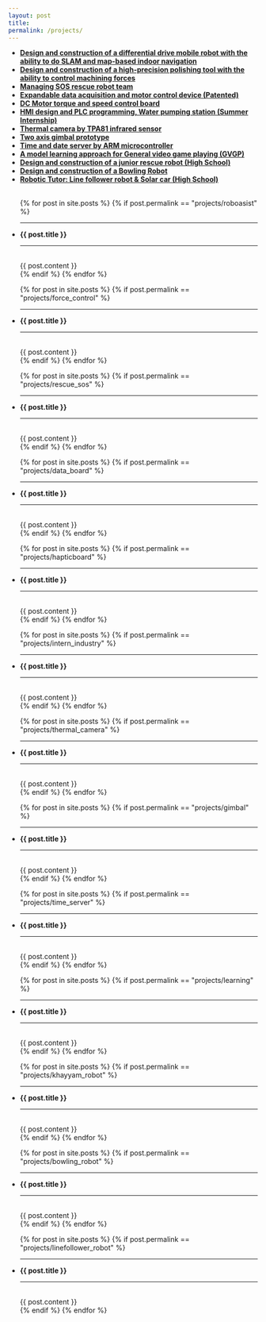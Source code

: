 ```yaml
---
layout: post
title:
permalink: /projects/
---
```

<ul>

  <li><strong><a href="#roboasist">Design and construction of a differential drive mobile robot with the ability to do SLAM and map-based indoor navigation</a></strong></li>
  <li><strong><a href="#force_control">Design and construction of a high-precision polishing tool with the ability to control machining forces</a></strong></li>
  <li><strong><a href="#rescue_sos">Managing SOS rescue robot team</a></strong></li>
  <li><strong><a href="#data_board">Expandable data acquisition and motor control device (Patented)</a></strong></li>
  <li><strong><a href="#hapticboard">DC Motor torque and speed control board</a></strong></li>
  <li><strong><a href="#intern_industry">HMI design and PLC programming, Water pumping station (Summer Internship)</a></strong></li>
  <li><strong><a href="#thermal_camera">Thermal camera by TPA81 infrared sensor</a></strong></li>
  <li><strong><a href="#gimbal">Two axis gimbal prototype</a></strong></li>
  <li><strong><a href="#time_server">Time and date server by ARM microcontroller</a></strong></li>
  <li><strong><a href="#learning">A model learning approach for General video game playing (GVGP)</a></strong></li>
  <li><strong><a href="#khayyam_robot">Design and construction of a junior rescue robot (High School)</a></strong></li>
  <li><strong><a href="#bowling">Design and construction of a Bowling Robot</a></strong></li>
  <li><strong><a href="#linefollower">Robotic Tutor: Line follower robot & Solar car (High School)</a></strong></li>

  <br>
</ul>

<ul>
  {% for post in site.posts %}
    {% if post.permalink == "projects/roboasist" %}
      <li>
        <hr> <strong id="roboasist"> {{ post.title }} </strong> <hr>
        <br>
        {{ post.content }}
        <br>
      </li>
    {% endif %}
  {% endfor %}

  {% for post in site.posts %}
    {% if post.permalink == "projects/force_control" %}
      <li>
        <hr> <strong id="force_control">{{ post.title }} </strong> <hr>
        <br>
        {{ post.content }}
        <br>
      </li>
    {% endif %}
  {% endfor %}

  {% for post in site.posts %}
    {% if post.permalink == "projects/rescue_sos" %}
      <li>
        <hr> <strong id="rescue_sos">{{ post.title }} </strong> <hr>
        <br>
        {{ post.content }}
        <br>
      </li>
    {% endif %}
  {% endfor %}

  {% for post in site.posts %}
    {% if post.permalink == "projects/data_board" %}
      <li>
        <hr> <strong id="data_board">{{ post.title }} </strong> <hr>
        <br>
        {{ post.content }}
        <br>
      </li>
    {% endif %}
  {% endfor %}

  {% for post in site.posts %}
    {% if post.permalink == "projects/hapticboard" %}
      <li>
        <hr> <strong id="data_board">{{ post.title }} </strong> <hr>
        <br>
        {{ post.content }}
        <br>
      </li>
    {% endif %}
  {% endfor %}

  {% for post in site.posts %}
    {% if post.permalink == "projects/intern_industry" %}
      <li>
        <hr> <strong id="intern_industry">{{ post.title }} </strong> <hr>
        <br>
        {{ post.content }}
        <br>
      </li>
    {% endif %}
  {% endfor %}

  {% for post in site.posts %}
    {% if post.permalink == "projects/thermal_camera" %}
      <li>
        <hr> <strong id="thermal_camera">{{ post.title }} </strong> <hr>
        <br>
        {{ post.content }}
        <br>
      </li>
    {% endif %}
  {% endfor %}

  {% for post in site.posts %}
    {% if post.permalink == "projects/gimbal" %}
      <li>
        <hr> <strong id="gimbal">{{ post.title }} </strong> <hr>
        <br>
        {{ post.content }}
        <br>
      </li>
    {% endif %}
  {% endfor %}

  {% for post in site.posts %}
    {% if post.permalink == "projects/time_server" %}
      <li>
        <hr> <strong id="time_server">{{ post.title }} </strong> <hr>
        <br>
        {{ post.content }}
        <br>
      </li>
    {% endif %}
  {% endfor %}

  {% for post in site.posts %}
    {% if post.permalink == "projects/learning" %}
      <li>
        <hr> <strong id="learning">{{ post.title }} </strong> <hr>
        <br>
        {{ post.content }}
        <br>
      </li>
    {% endif %}
  {% endfor %}

  {% for post in site.posts %}
    {% if post.permalink == "projects/khayyam_robot" %}
      <li>
        <hr> <strong id="khayyam_robot">{{ post.title }} </strong> <hr>
        <br>
        {{ post.content }}
        <br>
      </li>
    {% endif %}
  {% endfor %}

  {% for post in site.posts %}
    {% if post.permalink == "projects/bowling_robot" %}
      <li>
        <hr> <strong id="bowling">{{ post.title }} </strong> <hr>
        <br>
        {{ post.content }}
        <br>
      </li>
    {% endif %}
  {% endfor %}

  {% for post in site.posts %}
    {% if post.permalink == "projects/linefollower_robot" %}
      <li>
        <hr> <strong id="linefollower">{{ post.title }} </strong> <hr>
        <br>
        {{ post.content }}
        <br>
      </li>
    {% endif %}
  {% endfor %}

</ul>


<script src="//static.getclicky.com/js" type="text/javascript"></script>
<script type="text/javascript">try{ clicky.init(101071208); }catch(e){}</script>
<noscript><p><img alt="Clicky" width="1" height="1" src="//in.getclicky.com/101071208ns.gif" /></p></noscript>

<script>
  (function(i,s,o,g,r,a,m){i['GoogleAnalyticsObject']=r;i[r]=i[r]||function(){
  (i[r].q=i[r].q||[]).push(arguments)},i[r].l=1*new Date();a=s.createElement(o),
  m=s.getElementsByTagName(o)[0];a.async=1;a.src=g;m.parentNode.insertBefore(a,m)
  })(window,document,'script','https://www.google-analytics.com/analytics.js','ga');

  ga('create', 'UA-83932428-1', 'auto');
  ga('send', 'pageview');

</script>
